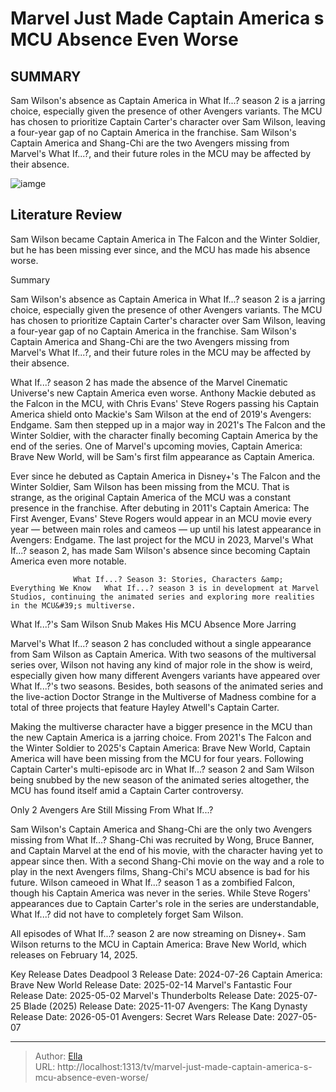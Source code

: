 # Marvel Just Made Captain America s MCU Absence Even Worse


## SUMMARY 



  Sam Wilson&#39;s absence as Captain America in What If...? season 2 is a jarring choice, especially given the presence of other Avengers variants.   The MCU has chosen to prioritize Captain Carter&#39;s character over Sam Wilson, leaving a four-year gap of no Captain America in the franchise.   Sam Wilson&#39;s Captain America and Shang-Chi are the two Avengers missing from Marvel&#39;s What If...?, and their future roles in the MCU may be affected by their absence.  

![iamge](https://static1.srcdn.com/wordpress/wp-content/uploads/wm/2024/01/captain-carter-sam-wilson-as-captain-america-and-steve-rogers-as-captain-america-in-live-action-in-the-mcu.jpg)

## Literature Review
Sam Wilson became Captain America in The Falcon and the Winter Soldier, but he has been missing ever since, and the MCU has made his absence worse.





Summary

  Sam Wilson&#39;s absence as Captain America in What If...? season 2 is a jarring choice, especially given the presence of other Avengers variants.   The MCU has chosen to prioritize Captain Carter&#39;s character over Sam Wilson, leaving a four-year gap of no Captain America in the franchise.   Sam Wilson&#39;s Captain America and Shang-Chi are the two Avengers missing from Marvel&#39;s What If...?, and their future roles in the MCU may be affected by their absence.  







What If...? season 2 has made the absence of the Marvel Cinematic Universe&#39;s new Captain America even worse. Anthony Mackie debuted as the Falcon in the MCU, with Chris Evans&#39; Steve Rogers passing his Captain America shield onto Mackie&#39;s Sam Wilson at the end of 2019&#39;s Avengers: Endgame. Sam then stepped up in a major way in 2021&#39;s The Falcon and the Winter Soldier, with the character finally becoming Captain America by the end of the series. One of Marvel&#39;s upcoming movies, Captain America: Brave New World, will be Sam&#39;s first film appearance as Captain America.

Ever since he debuted as Captain America in Disney&#43;&#39;s The Falcon and the Winter Soldier, Sam Wilson has been missing from the MCU. That is strange, as the original Captain America of the MCU was a constant presence in the franchise. After debuting in 2011&#39;s Captain America: The First Avenger, Evans&#39; Steve Rogers would appear in an MCU movie every year — between main roles and cameos — up until his latest appearance in Avengers: Endgame. The last project for the MCU in 2023, Marvel&#39;s What If...? season 2, has made Sam Wilson&#39;s absence since becoming Captain America even more notable.




                  What If...? Season 3: Stories, Characters &amp; Everything We Know   What If...? season 3 is in development at Marvel Studios, continuing the animated series and exploring more realities in the MCU&#39;s multiverse.    


 What If...?&#39;s Sam Wilson Snub Makes His MCU Absence More Jarring 
          

Marvel&#39;s What If...? season 2 has concluded without a single appearance from Sam Wilson as Captain America. With two seasons of the multiversal series over, Wilson not having any kind of major role in the show is weird, especially given how many different Avengers variants have appeared over What If...?&#39;s two seasons. Besides, both seasons of the animated series and the live-action Doctor Strange in the Multiverse of Madness combine for a total of three projects that feature Hayley Atwell&#39;s Captain Carter.




Making the multiverse character have a bigger presence in the MCU than the new Captain America is a jarring choice. From 2021&#39;s The Falcon and the Winter Soldier to 2025&#39;s Captain America: Brave New World, Captain America will have been missing from the MCU for four years. Following Captain Carter&#39;s multi-episode arc in What If...? season 2 and Sam Wilson being snubbed by the new season of the animated series altogether, the MCU has found itself amid a Captain Carter controversy.



 Only 2 Avengers Are Still Missing From What If...? 
          

Sam Wilson&#39;s Captain America and Shang-Chi are the only two Avengers missing from What If...? Shang-Chi was recruited by Wong, Bruce Banner, and Captain Marvel at the end of his movie, with the character having yet to appear since then. With a second Shang-Chi movie on the way and a role to play in the next Avengers films, Shang-Chi&#39;s MCU absence is bad for his future. Wilson cameoed in What If...? season 1 as a zombified Falcon, though his Captain America was never in the series. While Steve Rogers&#39; appearances due to Captain Carter&#39;s role in the series are understandable, What If...? did not have to completely forget Sam Wilson.






All episodes of What If...? season 2 are now streaming on Disney&#43;. Sam Wilson returns to the MCU in Captain America: Brave New World, which releases on February 14, 2025.




  Key Release Dates              Deadpool 3 Release Date: 2024-07-26                    Captain America: Brave New World Release Date: 2025-02-14                   Marvel&#39;s Fantastic Four Release Date: 2025-05-02                   Marvel&#39;s Thunderbolts Release Date: 2025-07-25                   Blade (2025) Release Date: 2025-11-07                   Avengers: The Kang Dynasty  Release Date: 2026-05-01                    Avengers: Secret Wars Release Date: 2027-05-07      

---

> Author: [Ella](https://instagram.hk.cn/)  
> URL: http://localhost:1313/tv/marvel-just-made-captain-america-s-mcu-absence-even-worse/  

